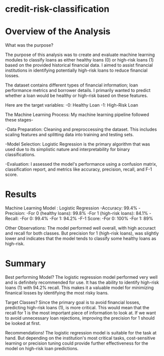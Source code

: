 # credit-risk-classification

# Overview of the Analysis
What was the purpose?

The purpose of this analysis was to create and evaluate machine learning modules to classify loans as either healthy loans (0) or high-risk loans (1) based on the provided historical financial data. I aimed to assist financial institutions in identifying potentially high-risk loans to reduce financial losses. 

The dataset contains different types of financial information; loan performance metrics and borrower details. I primarily wanted to predict whether a loan would be healthy or high-risk based on these features. 

Here are the target variables: 
-0: Healthy Loan
-1: High-Risk Loan

The Machine Learning Process:
My machine learning pipeline followed these stages-

-Data Preparation: Cleaning and preproccessing the dataset. This includes scaling features and splitting data into training and testing sets.

-Model Selection: Logistic Regression is the primary algorithm that was used due to its simplistic nature and interpretability for binary classifications.

-Evaluation: I assessed the model's performance using a confusion matrix, classification report, and metrics like accuracy, precision, recall, and F-1 score.


# Results

Machine Learning Model : Logistic Regression
-Accuracy: 99.4%
-Precision:
    -For 0 (healthy loans): 99.8%
    -For 1 (high-risk loans): 84.1%
-Recall:
    -For 0: 99.4%
    -For 1: 94.2%
-F-1 Score:
    -For 0: 100% 
    -For 1: 89%

Other Observations:
The model performed well overall, with high accuract and recall for both classes. But precision for 1 (high-risk loans), was slightly lower and indicates that the model tends to classify some healthy loans as high-risk.


# Summary
Best performing Model?
The logistic regression model performed very well and is definitely recommended for use. It has the ability to identify high-risk loans (1) with 94.2% recall. This makes it a valuable model for minimizing finanical losses by identifying the most risky loans.

Target Classes?
Since the primary goal is to avoid financial losses, predicting high-risk loans (1), is more critical. This would mean that the recall for 1 is the most important piece of information to look at. If we want to avoid unnecessary loan rejections, improving the precision for 1 should be looked at first.

Recommendations!
The logistic regression model is suitable for the task at hand. But depending on the institution's most critical tasks, cost-sensitive learning or precision tuning could provide further effectiveness for the model on high-risk loan predictions.
